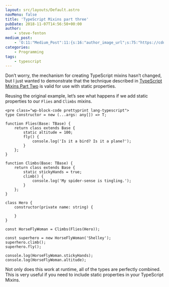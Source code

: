 ```yaml
---
layout: src/layouts/Default.astro
navMenu: false
title: 'TypeScript Mixins part three'
pubDate: 2018-11-07T14:56:50+00:00
author:
    - steve-fenton
medium_post:
    - 'O:11:"Medium_Post":11:{s:16:"author_image_url";s:75:"https://cdn-images-1.medium.com/fit/c/400/400/1*eXkhfEuF41g5W_xnc_ydLA.jpeg";s:10:"author_url";s:38:"https://medium.com/@steve.fenton.co.uk";s:11:"byline_name";N;s:12:"byline_email";N;s:10:"cross_link";s:3:"yes";s:2:"id";s:12:"76f43985f558";s:21:"follower_notification";s:3:"yes";s:7:"license";s:19:"all-rights-reserved";s:14:"publication_id";s:2:"-1";s:6:"status";s:5:"draft";s:3:"url";s:51:"https://medium.com/@steve.fenton.co.uk/76f43985f558";}'
categories:
    - Programming
tags:
    - typescript
---
```


Don’t worry, the mechanism for creating TypeScript mixins hasn’t changed, but I just wanted to demonstrate that the technique described in [TypeScript Mixins Part Two](https://www.stevefenton.co.uk/2017/08/typescript-mixins-part-two/) is valid for use with static properties.

Reusing the original example, let’s see what happens if we add static properties to our `Flies` and `Climbs` mixins.

```
<pre class="wp-block-code prettyprint lang-typescript">
type Constructor = new (...args: any[]) => T;

function Flies(Base: TBase) {
    return class extends Base {
        static altitude = 100;
        fly() {
            console.log('Is it a bird? Is it a plane?');
        }
    };
}

function Climbs(Base: TBase) {
    return class extends Base {
        static stickyHands = true;
        climb() {
            console.log('My spider-sense is tingling.');
        }
    };
}

class Hero {
    constructor(private name: string) {

    }
}

const HorseFlyWoman = Climbs(Flies(Hero));

const superhero = new HorseFlyWoman('Shelley');
superhero.climb();
superhero.fly();

console.log(HorseFlyWoman.stickyHands);
console.log(HorseFlyWoman.altitude);
```

Not only does this work at runtime, all of the types are perfectly combined. This is very useful if you need to include static properties in your TypeScript Mixins.